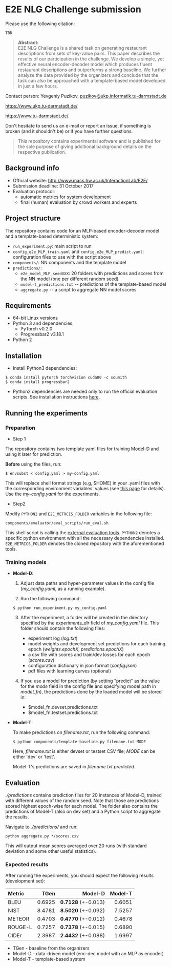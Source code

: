 # E2E NLG Challenge submission 

Please use the following citation:

```
TBD
```

> **Abstract:**  
  E2E NLG Challenge is a shared task on generating restaurant
  descriptions from sets of key-value pairs.
  This paper describes the results of our participation in the challenge. 
  We develop a simple, yet effective neural encoder-decoder model
  which produces fluent restaurant descriptions
  and outperforms a strong baseline.
  We further analyze the data provided by the organizers and conclude
  that the task can also be approached with a template-based model
  developed in just a few hours.

Contact person: Yevgeniy Puzikov, puzikov@ukp.informatik.tu-darmstadt.de

https://www.ukp.tu-darmstadt.de/

https://www.tu-darmstadt.de/


Don't hesitate to send us an e-mail or report an issue, 
if something is broken (and it shouldn't be) or if you have further questions.

> This repository contains experimental software and is published for the sole purpose 
of giving additional background details on the respective publication. 

## Background info

* Official website: http://www.macs.hw.ac.uk/InteractionLab/E2E/
* Submission deadline: 31 October 2017
* Evaluation protocol: 
    - automatic metrics for system development
    - final (human) evaluation by crowd workers and experts
     
## Project structure

The repository contains code for an MLP-based encoder-decoder model and a template-based deterministic system:

* `run_experiment.py`: main script to run
* `config_e2e_MLP_train.yaml` and `config_e2e_MLP_predict.yaml`: configuration files to use with the script above
* `components/`: NN components and the template model
* `predictions/`:
    * `e2e_model_MLP_seedXXX`: 20 folders with predictions and scores from the NN model (one per different random seed)
    * `model-t_predictions.txt` -- predictions of the template-based model
    * `aggregate.py` -- a script to aggregate NN model scores

## Requirements

* 64-bit Linux versions
* Python 3 and dependencies:
    * PyTorch v0.2.0
    * Progressbar2 v3.18.1
* Python 2

## Installation

* Install Python3 dependencies:

```
$ conda install pytorch torchvision cuda80 -c soumith 
$ conda install progressbar2
```

* Python2 dependencies are needed only to run the official evaluation scripts.
See installation instructions [here][3].

## Running the experiments

### Preparation

* Step 1

The repository contains two template yaml files 
for training Model-D and using it later for prediction.

**Before** using the files, run:

```
$ envsubst < config.yaml > my-config.yaml
```

This will replace shell format strings (e.g, $HOME) in your .yaml
files with the corresponding environment variables' values 
(see [this page][1] for details). Use the *my-config.yaml* for the experiments.

* Step2 

Modify `PYTHON2` and `E2E_METRCIS_FOLDER` variables in the following file:

`components/evaluator/eval_scripts/run_eval.sh`

This shell script is calling the [external evaluation tools][3].
`PYTHON2` denotes a specific python environment with all the necessary dependencies installed.
`E2E_METRICS_FOLDER` denotes the cloned repository with the aforementioned tools.

### Training models

* **Model-D**:
    1. Adjust data paths and hyper-parameter values in the config file (*my_config.yaml*, as a running example).
    
    2. Run the following command:  
        
    ```
    $ python run_experiment.py my_config.yaml
    ```
    
    3. After the experiment, a folder will be created in the directory specified 
    by the *experiments_dir* field of *my_config.yaml* file.
    This folder should contain the following files:
        - experiment log (*log.txt*)
        - model weights and development set predictions for each training epoch 
        (*weights.epochX*, *predictions.epochX*)    
        - a csv file with scores and train/dev losses for each epoch (*scores.csv*)
        - configuration dictionary in json format (*config.json*)
	    - pdf files with learning curves (optional)
    
    4. If you use a model for prediction 
    (by setting "predict" as the value for the *mode* field in the config file and 
    specifying model path in *model_fn*), the predictions done by the loaded model will be
    stored in:
        - $model_fn.devset.predictions.txt
        - $model_fn.testset.predictions.txt
   
* **Model-T**:
    
    To make predictions on *filename.txt*, run the following command:
    
    ```
    $ python components/template-baseline.py filename.txt MODE
    ```
    Here, *filename.txt* is either devset or testset CSV file; 
    *MODE* can be either 'dev' or 'test'. 
    
    Model-T's predictions are saved in *filename.txt.predicted*.

## Evaluation

*./predictions* contains prediction files for 20 instances of Model-D, 
trained with different values of the random seed. 
Note that those are predictions scored highest epoch-wise for each model.
The folder also contains the predictions of Model-T (also on dev set) and
a Python script to aggregate the results.

Navigate to *./predictions/* and run:

```
python aggregate.py */scores.csv
```

This will output mean scores averaged over 20 runs 
(with standard deviation and some other useful statistics).

### Expected results

After running the experiments, you should expect the following results (development set):

Metric  	| TGen 	|    Model-D 	        | Model-T
:---------	|---------:	|-------:	        |---------:
BLEU    	|   0.6925 	| **0.7128** (+-0.013)	|   0.6051
NIST    	|   8.4781 	| **8.5020** (+-0.092) 	|   7.5257
METEOR  	|   0.4703 	| **0.4770** (+-0.012)	|   0.4678
ROUGE-L 	|   0.7257 	| **0.7378** (+-0.015)	|   0.6890
CIDEr   	|   2.3987 	| **2.4432** (+-0.088) 	|   1.6997

- TGen - baseline from the organizers
- Model-D - data-driven model (enc-dec model with an MLP as encoder)
- Model-T - template-based system


[1]: https://www.gnu.org/software/gettext/manual/gettext.html#sh_002dformat
[2]: http://www.macs.hw.ac.uk/InteractionLab/E2E/data/baseline-output.txt
[3]: https://github.com/tuetschek/e2e-metrics
